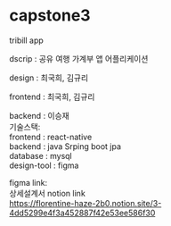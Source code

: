 # capstone3
tribill app

dscrip : 공유 여행 가계부 앱 어플리케이션

design : 최국희, 김규리 <br>

frontend : 최국희, 김규리 <br>

backend : 이승재
<br>
기술스택: <br>
  frontend : react-native
  <br>
  backend : java Srping boot jpa
  <br>
  database : mysql
  <br>
  design-tool : figma
  <br>
  
figma link:
<br>
상세설계서 notion link
<br>
https://florentine-haze-2b0.notion.site/3-4dd5299e4f3a452887f42e53ee586f30
